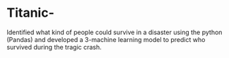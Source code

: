 # Titanic-
Identified what kind of people could survive in a disaster using the python (Pandas) and developed a 3-machine learning model to predict who survived during the tragic crash.
